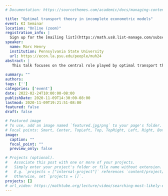 ```yaml
---
# Documentation: https://sourcethemes.com/academic/docs/managing-content/

title: "Optimal transport theory in incomplete econometric models"
event: KI Seminar
location: "Online (zoom)"
registration_info: |
  Sign up for the [mailing list](https://math.us8.list-manage.com/subscribe/post?u=c9cc3beec9fa57d7299ac161c&id=845fe9abdc) to receive the connection details
speaker:
  name: Marc Henry
  institution: Pennsylvania State University
  url: https://econ.la.psu.edu/people/muh24
abstract: |
   This talk focuses on the central role played by optimal transport theory in the study of incomplete econometric models. Incomplete econometric models are designed to analyze microeconomic data within the constraints of microeconomic theoretic principles, such as maximization, equilibrium and stability. These models are called incomplete because they do not predict a single distribution for the variables observed in the data. Incompleteness arises because of multiple equilibria in game theoretic solutions, unobserved heterogeneity in choice sets, interval predictions in auctions, and unknown sample selection mechanisms. The problem of confronting the model parameters (possibly infinite dimensional) and the data can be formulated as an optimal transport problem, where the transport cost is some measure of departure from the microeconomic theoretic principles. We will discuss a selection of inference methodologies on the model parameter based on different choices of transport cost, and applications to industrial organization, consumer demand theory and network formation.
  
summary: ""
authors: 
tags: ['']
categories: ['event']
date: 2022-02-24T10:00:00-08:00
publishDate: 2020-11-09T14:30:00-08:00
lastmod: 2020-11-09T19:21:51-08:00
featured: false
draft: false

# Featured image
# To use, add an image named `featured.jpg/png` to your page's folder.
# Focal points: Smart, Center, TopLeft, Top, TopRight, Left, Right, BottomLeft, Bottom, BottomRight.
image:
  caption: ""
  focal_point: ""
  preview_only: false

# Projects (optional).
#   Associate this post with one or more of your projects.
#   Simply enter your project's folder or file name without extension.
#   E.g. `projects = ["internal-project"]` references `content/project/deep-learning/index.md`.
#   Otherwise, set `projects = []`.
projects: []
# url_video: https://mathtube.org/lecture/video/searching-most-likely-evolution
---
```

